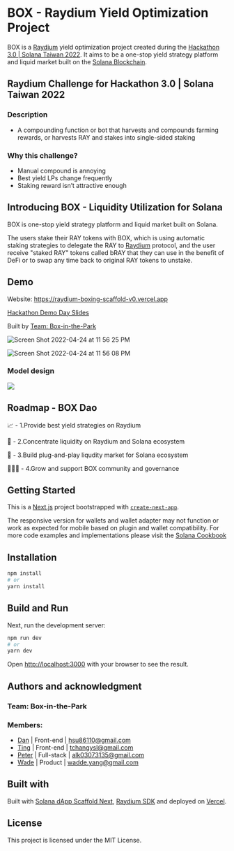 # BOX - Raydium Yield Optimization Project

BOX is a [Raydium](https://raydium.io/) yield optimization project created during the [Hackathon 3.0 | Solana Taiwan 2022](https://hackathon.epochs.studio/). It aims to be a one-stop yield strategy platform and liquid market built on the [Solana Blockchain](https://solana.com/).

## Raydium Challenge for Hackathon 3.0 | Solana Taiwan 2022

### Description

- A compounding function or bot that harvests and compounds farming rewards, or harvests RAY and stakes into single-sided staking

### Why this challenge?

- Manual compound is annoying
- Best yield LPs change frequently
- Staking reward isn’t attractive enough

## Introducing BOX - Liquidity Utilization for Solana

BOX is one-stop yield strategy platform and liquid market built on Solana.

The users stake their RAY tokens with BOX, which is using automatic staking strategies to delegate the RAY to [Raydium](https://raydium.io/) protocol, and the user receive "staked RAY" tokens called bRAY that they can use in the benefit of DeFi or to swap any time back to original RAY tokens to unstake.

## Demo

Website: https://raydium-boxing-scaffold-v0.vercel.app

[Hackathon Demo Day Slides](https://docs.google.com/presentation/d/1wKvUq0c20kgNmBh2g5DMfLtzM5SNLXKKAd1ruynEogA/edit#slide=id.g12599886e27_0_45)

Built by [Team: Box-in-the-Park](#authors-and-acknowledgment)

![Screen Shot 2022-04-24 at 11 56 25 PM](https://user-images.githubusercontent.com/46632205/164985178-e429f222-5a82-433d-ace6-af87999b6594.jpg)

![Screen Shot 2022-04-24 at 11 56 08 PM](https://user-images.githubusercontent.com/46632205/164985185-8cd60e19-6d79-4e32-8c60-0ba531f3ed7b.jpg)

### Model design

**![](https://lh4.googleusercontent.com/koMrPLCOTQ7nj8Idlf12qrx1aROpu1kDlcZDq6lHf9SMHHFArh9sMYpmBf5oblaZHfkbc7DKnGivEbu2sPY8Z5Ww0IKU0_34D-X_VvP3i6DG2Vay6nZqNS5cG68gK90bT0StRaaVyLqv)**

## Roadmap - BOX Dao

📈 - 1.Provide best yield strategies on Raydium

🌊 - 2.Concentrate liquidity on Raydium and Solana ecosystem

🤹 - 3.Build plug-and-play liqudity market for Solana ecosystem

🧑‍🤝‍🧑 - 4.Grow and support BOX community and governance

## Getting Started

This is a [Next.js](https://nextjs.org/) project bootstrapped with [`create-next-app`](https://github.com/vercel/next.js/tree/canary/packages/create-next-app).

The responsive version for wallets and wallet adapter may not function or work as expected for mobile based on plugin and wallet compatibility. For more code examples and implementations please visit the [Solana Cookbook](https://solanacookbook.com/)

## Installation

```bash
npm install
# or
yarn install
```

## Build and Run

Next, run the development server:

```bash
npm run dev
# or
yarn dev
```

Open [http://localhost:3000](http://localhost:3000) with your browser to see the result.

## Authors and acknowledgment

### Team: Box-in-the-Park

### Members:

- [Dan](https://github.com/danhsucowboy) | Front-end | hsu86110@gmail.com
- [Ting](https://github.com/this-ting) | Front-end | tchangysl@gmail.com
- [Peter](https://github.com/sc0Vu) | Full-stack | alk03073135@gmail.com
- [Wade](https://github.com/Nasuyue) | Product | wadde.yang@gmail.com

## Built with

Built with [Solana dApp Scaffold Next](https://github.com/solana-labs/dapp-scaffold), [Raydium SDK](https://github.com/raydium-io/raydium-sdk) and deployed on [Vercel](https://vercel.com/).

## License

This project is licensed under the MIT License.

